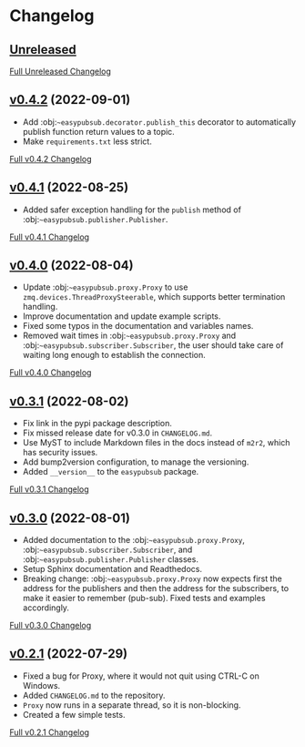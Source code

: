 # Changelog

## [Unreleased](https://github.com/matpompili/easypubsub/tree/main)

[Full Unreleased Changelog](https://github.com/matpompili/easypubsub/compare/v0.4.2...main)

## [v0.4.2](https://github.com/matpompili/easypubsub/tree/v0.4.2) (2022-09-01)

-   Add :obj:`~easypubsub.decorator.publish_this` decorator to automatically publish function return values to a topic.
-   Make `requirements.txt` less strict.

[Full v0.4.2 Changelog](https://github.com/matpompili/easypubsub/compare/v0.4.1...v0.4.2)

## [v0.4.1](https://github.com/matpompili/easypubsub/tree/v0.4.1) (2022-08-25)

-   Added safer exception handling for the `publish` method of :obj:`~easypubsub.publisher.Publisher`.

[Full v0.4.1 Changelog](https://github.com/matpompili/easypubsub/compare/v0.4.0...v0.4.1)

## [v0.4.0](https://github.com/matpompili/easypubsub/tree/v0.4.0) (2022-08-04)

-   Update :obj:`~easypubsub.proxy.Proxy` to use `zmq.devices.ThreadProxySteerable`, which supports better termination handling.
-   Improve documentation and update example scripts.
-   Fixed some typos in the documentation and variables names.
-   Removed wait times in :obj:`~easypubsub.proxy.Proxy` and :obj:`~easypubsub.subscriber.Subscriber`, the user should take care of waiting long enough to establish the connection.

[Full v0.4.0 Changelog](https://github.com/matpompili/easypubsub/compare/v0.3.1...v0.4.0)

## [v0.3.1](https://github.com/matpompili/easypubsub/tree/v0.3.1) (2022-08-02)

-   Fix link in the pypi package description.
-   Fix missed release date for v0.3.0 in `CHANGELOG.md`.
-   Use MyST to include Markdown files in the docs instead of `m2r2`, which has security issues.
-   Add bump2version configuration, to manage the versioning.
-   Added `__version__` to the `easypubsub` package.

[Full v0.3.1 Changelog](https://github.com/matpompili/easypubsub/compare/v0.3.0...v0.3.1)

## [v0.3.0](https://github.com/matpompili/easypubsub/tree/v0.3.0) (2022-08-01)

-   Added documentation to the :obj:`~easypubsub.proxy.Proxy`, :obj:`~easypubsub.subscriber.Subscriber`, and :obj:`~easypubsub.publisher.Publisher` classes.
-   Setup Sphinx documentation and Readthedocs.
-   Breaking change: :obj:`~easypubsub.proxy.Proxy` now expects first the address for the publishers and then the address for the subscribers, to make it easier to remember (pub-sub). Fixed tests and examples accordingly.

[Full v0.3.0 Changelog](https://github.com/matpompili/easypubsub/compare/v0.2.1...v0.3.0)

## [v0.2.1](https://github.com/matpompili/easypubsub/tree/v0.2.1) (2022-07-29)

-   Fixed a bug for Proxy, where it would not quit using CTRL-C on Windows.
-   Added `CHANGELOG.md` to the repository.
-   `Proxy` now runs in a separate thread, so it is non-blocking.
-   Created a few simple tests.

[Full v0.2.1 Changelog](https://github.com/matpompili/easypubsub/compare/v0.2.0...v0.2.1)
